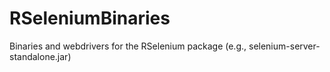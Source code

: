 RSeleniumBinaries
=================

Binaries and webdrivers for the RSelenium package (e.g., selenium-server-standalone.jar)
